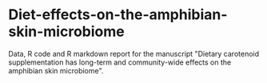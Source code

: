 # Diet-effects-on-the-amphibian-skin-microbiome

Data, R code and R markdown report for the manuscript "Dietary carotenoid supplementation has long-term and community-wide effects on the amphibian skin microbiome".
